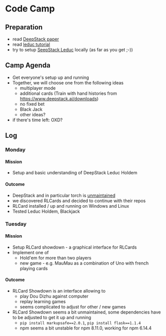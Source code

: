 # Code Camp
## Preparation
- read [DeepStack paper](https://spencer-murray-zfht.squarespace.com/s/DeepStack.pdf)
- read [leduc tutorial](https://github.com/lifrordi/DeepStack-Leduc/blob/master/doc/manual/tutorial.md)
- try to setup [SeepStack Leduc](https://github.com/lifrordi/DeepStack-Leduc) locally (as far as you get ;-))

## Camp Agenda
- Get everyone's setup up and running
- Together, we will choose one from the following ideas
  - multiplayer mode
  - additional cards (Train with hand histories from https://www.deepstack.ai/downloads)
  - no fixed bet
  - Black Jack
  - other ideas?
- if there's time left: OXD?

## Log
### Monday
#### Mission
- Setup and basic understanding of DeepStack Leduc Holdem
#### Outcome
- DeepStack and in particular torch is [unmaintained](./01-dead-end-1-poker.md)
- we discovered RLCards and decided to continue with their repos
- RLCard installed / up and running on Windows and Linux
- Tested Leduc Holdem, Blackjack

### Tuesday
#### Mission
- Setup RLCard showdown - a graphical interface for RLCards
- Implement one of
  - Hold'em for more than two players
  - new game - e.g. MauMau as a combination of Uno with french playing cards
#### Outcome
- RLCard Showdown is an interface allowing to
  - play Dou Dizhu against computer
  - replay learning games
  - seems complicated to adjust for other / new games
- RLCard Showdown seems a bit unmaintained, some dependencies have to be adjusted to get it up and running
  - `pip install markupsafe==2.0.1`, `pip install flask==1.1.4`
  - npm seems a bit unstable for npm 8.11.0, working for npm 6.14.4
